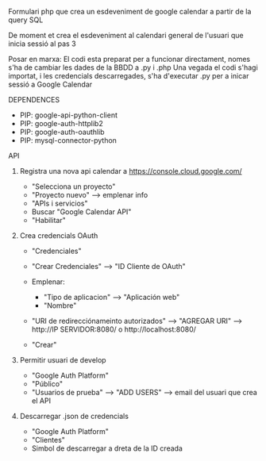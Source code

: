Formulari php que crea un esdeveniment de google calendar a partir de la query SQL

De moment et crea el esdeveniment al calendari general de l'usuari que inicia sessió al pas 3

Posar en marxa:
  El codi esta preparat per a funcionar directament, nomes s'ha de cambiar les dades de la BBDD a .py i .php
  Una vegada el codi s'hagi importat, i les credencials descarregades, s'ha d'executar .py per a inicar sessió a Google Calendar

DEPENDENCES
- PIP: google-api-python-client
- PIP: google-auth-httplib2
- PIP: google-auth-oauthlib
- PIP: mysql-connector-python
 
API
  1. Registra una nova api calendar a https://console.cloud.google.com/
     - "Selecciona un proyecto"
     - "Proyecto nuevo" --> emplenar info
     - "APIs i servicios"
     - Buscar "Google Calendar API"
     - "Habilitar"
       
  2. Crea credencials OAuth
     - "Credenciales"
     - "Crear Credenciales" --> "ID Cliente de OAuth"
     - Emplenar:
         - "Tipo de aplicacion" --> "Aplicación web"
         - "Nombre"
      
     - "URI de redirecciónameinto autorizados" --> "AGREGAR URI" --> http://IP SERVIDOR:8080/ o http://localhost:8080/
     - "Crear"
       
  3. Permitir usuari de develop
     - "Google Auth Platform"
     - "Público"
     - "Usuarios de prueba" --> "ADD USERS" --> email del usuari que crea el API
       
  4. Descarregar .json de credencials
     - "Google Auth Platform"
     - "Clientes"
     - Simbol de descarregar a dreta de la ID creada
  
